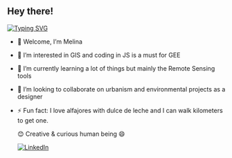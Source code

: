 ## Hey there!

<a href="https://git.io/typing-svg"><img src="https://readme-typing-svg.demolab.com?font=Fira+Code&size=21&pause=1000&center=true&width=470&lines=Full+stack+web+developer;Estudiando+ciencias+de+la+computacion;Tecnico+en+computacion" alt="Typing SVG" /></a>
</div>

- 👋 Welcome, I’m Melina
- 👀 I’m interested in GIS and coding in JS is a must for GEE
- 🌱 I’m currently learning a lot of things but mainly the Remote Sensing tools
- 🌷 I’m looking to collaborate on urbanism and environmental projects as a designer
- ⚡ Fun fact: I love alfajores with dulce de leche and I can walk kilometers to get one.

  😊 Creative & curious human being 😄

  
  [![LinkedIn](https://img.shields.io/badge/linkedin-%230077B5.svg?style=for-the-badge&logo=linkedin&logoColor=white) ](https://www.linkedin.com/in/melina-romero-arquitectura/)
<!---
Me3lina/Me3lina is a ✨ special ✨ repository because its `README.md` (this file) appears on your GitHub profile.
You can click the Preview link to take a look at your changes.
--->
